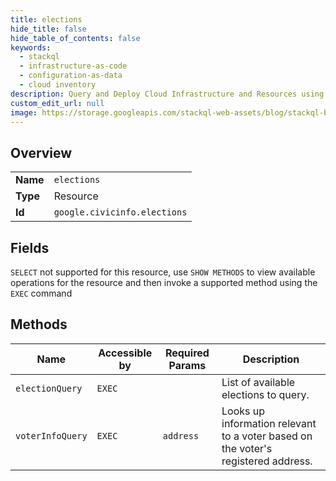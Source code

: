 ```yaml
---
title: elections
hide_title: false
hide_table_of_contents: false
keywords:
  - stackql
  - infrastructure-as-code
  - configuration-as-data
  - cloud inventory
description: Query and Deploy Cloud Infrastructure and Resources using SQL
custom_edit_url: null
image: https://storage.googleapis.com/stackql-web-assets/blog/stackql-blog-post-featured-image.png
---
```

  
    

## Overview
<table><tbody>
<tr><td><b>Name</b></td><td><code>elections</code></td></tr>
<tr><td><b>Type</b></td><td>Resource</td></tr>
<tr><td><b>Id</b></td><td><code>google.civicinfo.elections</code></td></tr>
</tbody></table>

## Fields
`SELECT` not supported for this resource, use `SHOW METHODS` to view available operations for the resource and then invoke a supported method using the `EXEC` command  
## Methods
| Name | Accessible by | Required Params | Description |
| ---- | ------------- | --------------- | ----------- |
| `electionQuery` | `EXEC` |  | List of available elections to query. |
| `voterInfoQuery` | `EXEC` | `address` | Looks up information relevant to a voter based on the voter's registered address. |
